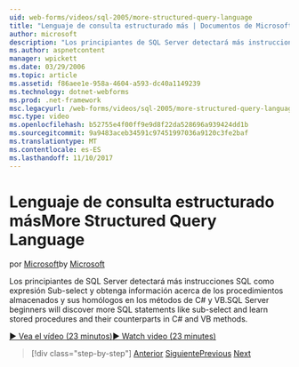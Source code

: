 ```yaml
---
uid: web-forms/videos/sql-2005/more-structured-query-language
title: "Lenguaje de consulta estructurado más | Documentos de Microsoft"
author: microsoft
description: "Los principiantes de SQL Server detectará más instrucciones SQL como expresión Sub-select y obtenga información acerca de los procedimientos almacenados y sus homólogos en los métodos de C# y VB."
ms.author: aspnetcontent
manager: wpickett
ms.date: 03/29/2006
ms.topic: article
ms.assetid: f86aee1e-958a-4604-a593-dc40a1149239
ms.technology: dotnet-webforms
ms.prod: .net-framework
msc.legacyurl: /web-forms/videos/sql-2005/more-structured-query-language
msc.type: video
ms.openlocfilehash: b52755e4f00ff9e9d8f22da528696a939424dd1b
ms.sourcegitcommit: 9a9483aceb34591c97451997036a9120c3fe2baf
ms.translationtype: MT
ms.contentlocale: es-ES
ms.lasthandoff: 11/10/2017
---
```

<a name="more-structured-query-language"></a><span data-ttu-id="519f7-103">Lenguaje de consulta estructurado más</span><span class="sxs-lookup"><span data-stu-id="519f7-103">More Structured Query Language</span></span>
====================
<span data-ttu-id="519f7-104">por [Microsoft](https://github.com/microsoft)</span><span class="sxs-lookup"><span data-stu-id="519f7-104">by [Microsoft](https://github.com/microsoft)</span></span>

<span data-ttu-id="519f7-105">Los principiantes de SQL Server detectará más instrucciones SQL como expresión Sub-select y obtenga información acerca de los procedimientos almacenados y sus homólogos en los métodos de C# y VB.</span><span class="sxs-lookup"><span data-stu-id="519f7-105">SQL Server beginners will discover more SQL statements like sub-select and learn stored procedures and their counterparts in C# and VB methods.</span></span>

[<span data-ttu-id="519f7-106">&#9654; Vea el vídeo (23 minutos)</span><span class="sxs-lookup"><span data-stu-id="519f7-106">&#9654; Watch video (23 minutes)</span></span>](https://channel9.msdn.com/Blogs/ASP-NET-Site-Videos/more-structured-query-language)

>[!div class="step-by-step"]
<span data-ttu-id="519f7-107">[Anterior](manipulating-database-data.md)
[Siguiente](understanding-security-and-network-connectivity.md)</span><span class="sxs-lookup"><span data-stu-id="519f7-107">[Previous](manipulating-database-data.md)
[Next](understanding-security-and-network-connectivity.md)</span></span>
